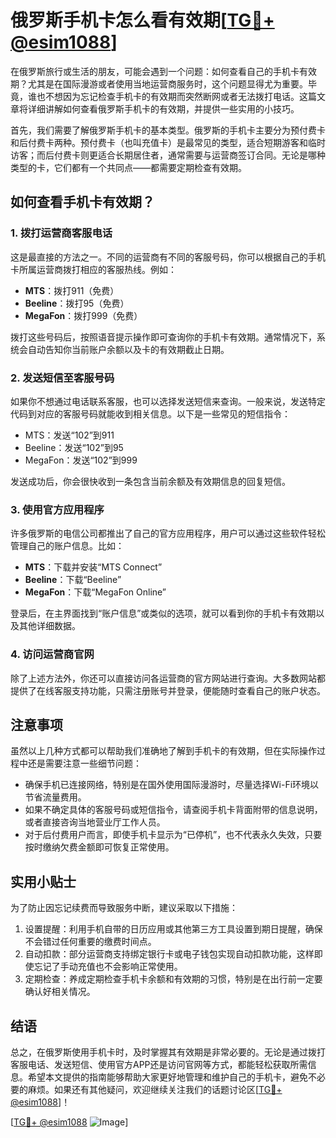 # 俄罗斯手机卡怎么看有效期[[TG💪+ @esim1088](https://t.me/s/esim1088)]

在俄罗斯旅行或生活的朋友，可能会遇到一个问题：如何查看自己的手机卡有效期？尤其是在国际漫游或者使用当地运营商服务时，这个问题显得尤为重要。毕竟，谁也不想因为忘记检查手机卡的有效期而突然断网或者无法拨打电话。这篇文章将详细讲解如何查看俄罗斯手机卡的有效期，并提供一些实用的小技巧。

首先，我们需要了解俄罗斯手机卡的基本类型。俄罗斯的手机卡主要分为预付费卡和后付费卡两种。预付费卡（也叫充值卡）是最常见的类型，适合短期游客和临时访客；而后付费卡则更适合长期居住者，通常需要与运营商签订合同。无论是哪种类型的卡，它们都有一个共同点——都需要定期检查有效期。

## 如何查看手机卡有效期？

### 1. 拨打运营商客服电话

这是最直接的方法之一。不同的运营商有不同的客服号码，你可以根据自己的手机卡所属运营商拨打相应的客服热线。例如：

- **MTS**：拨打911（免费）
- **Beeline**：拨打95（免费）
- **MegaFon**：拨打999（免费）

拨打这些号码后，按照语音提示操作即可查询你的手机卡有效期。通常情况下，系统会自动告知你当前账户余额以及卡的有效期截止日期。

### 2. 发送短信至客服号码

如果你不想通过电话联系客服，也可以选择发送短信来查询。一般来说，发送特定代码到对应的客服号码就能收到相关信息。以下是一些常见的短信指令：

- MTS：发送“102”到911
- Beeline：发送“102”到95
- MegaFon：发送“102”到999

发送成功后，你会很快收到一条包含当前余额及有效期信息的回复短信。

### 3. 使用官方应用程序

许多俄罗斯的电信公司都推出了自己的官方应用程序，用户可以通过这些软件轻松管理自己的账户信息。比如：

- **MTS**：下载并安装“MTS Connect”
- **Beeline**：下载“Beeline”
- **MegaFon**：下载“MegaFon Online”

登录后，在主界面找到“账户信息”或类似的选项，就可以看到你的手机卡有效期以及其他详细数据。

### 4. 访问运营商官网

除了上述方法外，你还可以直接访问各运营商的官方网站进行查询。大多数网站都提供了在线客服支持功能，只需注册账号并登录，便能随时查看自己的账户状态。

## 注意事项

虽然以上几种方式都可以帮助我们准确地了解到手机卡的有效期，但在实际操作过程中还是需要注意一些细节问题：

- 确保手机已连接网络，特别是在国外使用国际漫游时，尽量选择Wi-Fi环境以节省流量费用。
- 如果不确定具体的客服号码或短信指令，请查阅手机卡背面附带的信息说明，或者直接咨询当地营业厅工作人员。
- 对于后付费用户而言，即使手机卡显示为“已停机”，也不代表永久失效，只要按时缴纳欠费金额即可恢复正常使用。

## 实用小贴士

为了防止因忘记续费而导致服务中断，建议采取以下措施：

1. 设置提醒：利用手机自带的日历应用或其他第三方工具设置到期日提醒，确保不会错过任何重要的缴费时间点。
2. 自动扣款：部分运营商支持绑定银行卡或电子钱包实现自动扣款功能，这样即使忘记了手动充值也不会影响正常使用。
3. 定期检查：养成定期检查手机卡余额和有效期的习惯，特别是在出行前一定要确认好相关情况。

## 结语

总之，在俄罗斯使用手机卡时，及时掌握其有效期是非常必要的。无论是通过拨打客服电话、发送短信、使用官方APP还是访问官网等方式，都能轻松获取所需信息。希望本文提供的指南能够帮助大家更好地管理和维护自己的手机卡，避免不必要的麻烦。如果还有其他疑问，欢迎继续关注我们的话题讨论区[[TG💪+ @esim1088](https://t.me/s/esim1088)]！

[[TG💪+ @esim1088](https://t.me/s/esim1088) ![Image](https://i.postimg.cc/4NQfJmqS/Snipaste-2025-05-13-00-14-12.png)]